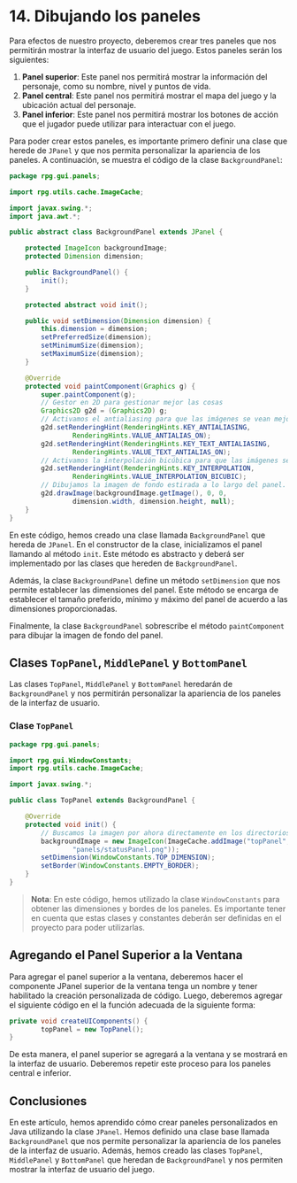 # 14. Dibujando los paneles

Para efectos de nuestro proyecto, deberemos crear tres paneles que nos permitirán mostrar la interfaz de usuario del
juego. Estos paneles serán los siguientes:

1. **Panel superior**: Este panel nos permitirá mostrar la información del personaje, como su nombre, nivel y puntos de
   vida.
2. **Panel central**: Este panel nos permitirá mostrar el mapa del juego y la ubicación actual del personaje.
3. **Panel inferior**: Este panel nos permitirá mostrar los botones de acción que el jugador puede utilizar para
   interactuar con el juego.

Para poder crear estos paneles, es importante primero definir una clase que herede de `JPanel` y que nos permita
personalizar la apariencia de los paneles. A continuación, se muestra el código de la clase `BackgroundPanel`:

```java
package rpg.gui.panels;

import rpg.utils.cache.ImageCache;

import javax.swing.*;
import java.awt.*;

public abstract class BackgroundPanel extends JPanel {

    protected ImageIcon backgroundImage;
    protected Dimension dimension;

    public BackgroundPanel() {
        init();
    }

    protected abstract void init();

    public void setDimension(Dimension dimension) {
        this.dimension = dimension;
        setPreferredSize(dimension);
        setMinimumSize(dimension);
        setMaximumSize(dimension);
    }

    @Override
    protected void paintComponent(Graphics g) {
        super.paintComponent(g);
        // Gestor en 2D para gestionar mejor las cosas
        Graphics2D g2d = (Graphics2D) g;
        // Activamos el antialiasing para que las imágenes se vean mejor
        g2d.setRenderingHint(RenderingHints.KEY_ANTIALIASING,
                RenderingHints.VALUE_ANTIALIAS_ON);
        g2d.setRenderingHint(RenderingHints.KEY_TEXT_ANTIALIASING,
                RenderingHints.VALUE_TEXT_ANTIALIAS_ON);
        // Activamos la interpolación bicúbica para que las imágenes se vean mejor
        g2d.setRenderingHint(RenderingHints.KEY_INTERPOLATION,
                RenderingHints.VALUE_INTERPOLATION_BICUBIC);
        // Dibujamos la imagen de fondo estirada a lo largo del panel.
        g2d.drawImage(backgroundImage.getImage(), 0, 0,
                dimension.width, dimension.height, null);
    }
}
```

En este código, hemos creado una clase llamada `BackgroundPanel` que hereda de `JPanel`. En el constructor de la clase,
inicializamos el panel llamando al método `init`. Este método es abstracto y deberá ser implementado por las clases que
hereden de `BackgroundPanel`.

Además, la clase `BackgroundPanel` define un método `setDimension` que nos permite establecer las dimensiones del panel.
Este método se encarga de establecer el tamaño preferido, mínimo y máximo del panel de acuerdo a las dimensiones
proporcionadas.

Finalmente, la clase `BackgroundPanel` sobrescribe el método `paintComponent` para dibujar la imagen de fondo del panel.

## Clases `TopPanel`, `MiddlePanel` y `BottomPanel`

Las clases `TopPanel`, `MiddlePanel` y `BottomPanel` heredarán de `BackgroundPanel` y nos permitirán personalizar la
apariencia de los paneles de la interfaz de usuario.

### Clase `TopPanel`

```java
package rpg.gui.panels;

import rpg.gui.WindowConstants;
import rpg.utils.cache.ImageCache;

import javax.swing.*;

public class TopPanel extends BackgroundPanel {

    @Override
    protected void init() {
        // Buscamos la imagen por ahora directamente en los directorios
        backgroundImage = new ImageIcon(ImageCache.addImage("topPanel",
                "panels/statusPanel.png"));
        setDimension(WindowConstants.TOP_DIMENSION);
        setBorder(WindowConstants.EMPTY_BORDER);
    }
}
```

> **Nota**: En este código, hemos utilizado la clase `WindowConstants` para obtener las dimensiones y bordes de los
> paneles. Es importante tener en cuenta que estas clases y constantes deberán ser definidas en el proyecto para poder
> utilizarlas.

## Agregando el Panel Superior a la Ventana

Para agregar el panel superior a la ventana, deberemos hacer el componente JPanel superior de la ventana tenga un
nombre y tener habilitado la creación personalizada de código. Luego, deberemos agregar el siguiente código en el
la función adecuada de la siguiente forma:

```java
private void createUIComponents() {
        topPanel = new TopPanel();
}
```

De esta manera, el panel superior se agregará a la ventana y se mostrará en la interfaz de usuario. Deberemos repetir
este proceso para los paneles central e inferior.

## Conclusiones

En este artículo, hemos aprendido cómo crear paneles personalizados en Java utilizando la clase `JPanel`. Hemos
definido una clase base llamada `BackgroundPanel` que nos permite personalizar la apariencia de los paneles de la
interfaz de usuario. Además, hemos creado las clases `TopPanel`, `MiddlePanel` y `BottomPanel` que heredan de
`BackgroundPanel` y nos permiten mostrar la interfaz de usuario del juego.